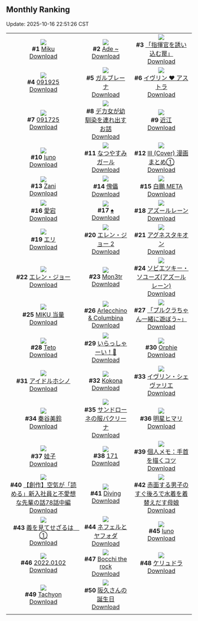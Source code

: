 ## Monthly Ranking
Update: 2025-10-16 22:51:26 CST

|      |      |      |
| :----: | :----: | :----: |
| ![](https://i.pixiv.re/c/240x480/img-master/img/2025/09/18/00/00/34/135224547_p0_master1200.jpg)<br>**#1** [Miku](https://www.pixiv.net/artworks/135224547)<br>[Download](https://i.pixiv.re/img-original/img/2025/09/18/00/00/34/135224547_p0.jpg) | ![](https://i.pixiv.re/c/240x480/img-master/img/2025/09/18/12/10/09/135238395_p0_master1200.jpg)<br>**#2** [Ade ~](https://www.pixiv.net/artworks/135238395)<br>[Download](https://i.pixiv.re/img-original/img/2025/09/18/12/10/09/135238395_p0.jpg) | ![](https://i.pixiv.re/c/240x480/img-master/img/2025/09/18/18/29/59/135246715_p0_master1200.jpg)<br>**#3** [「指揮官を誘い込む罠」](https://www.pixiv.net/artworks/135246715)<br>[Download](https://i.pixiv.re/img-original/img/2025/09/18/18/29/59/135246715_p0.png) |
| ![](https://i.pixiv.re/c/240x480/img-master/img/2025/09/19/01/07/28/135263274_p0_master1200.jpg)<br>**#4** [091925](https://www.pixiv.net/artworks/135263274)<br>[Download](https://i.pixiv.re/img-original/img/2025/09/19/01/07/28/135263274_p0.jpg) | ![](https://i.pixiv.re/c/240x480/img-master/img/2025/09/18/15/20/53/135241914_p0_master1200.jpg)<br>**#5** [ガルブレーナ](https://www.pixiv.net/artworks/135241914)<br>[Download](https://i.pixiv.re/img-original/img/2025/09/18/15/20/53/135241914_p0.png) | ![](https://i.pixiv.re/c/240x480/img-master/img/2025/09/18/11/47/50/135237807_p0_master1200.jpg)<br>**#6** [イヴリン ♥️ アストラ](https://www.pixiv.net/artworks/135237807)<br>[Download](https://i.pixiv.re/img-original/img/2025/09/18/11/47/50/135237807_p0.png) |
| ![](https://i.pixiv.re/c/240x480/img-master/img/2025/09/17/01/03/25/135190597_p0_master1200.jpg)<br>**#7** [091725](https://www.pixiv.net/artworks/135190597)<br>[Download](https://i.pixiv.re/img-original/img/2025/09/17/01/03/25/135190597_p0.jpg) | ![](https://i.pixiv.re/c/240x480/img-master/img/2025/09/18/17/46/58/135245229_p0_master1200.jpg)<br>**#8** [デカ女が幼馴染を連れ出すお話](https://www.pixiv.net/artworks/135245229)<br>[Download](https://i.pixiv.re/img-original/img/2025/09/18/17/46/58/135245229_p0.jpg) | ![](https://i.pixiv.re/c/240x480/img-master/img/2025/09/18/19/00/19/135247749_p0_master1200.jpg)<br>**#9** [近江](https://www.pixiv.net/artworks/135247749)<br>[Download](https://i.pixiv.re/img-original/img/2025/09/18/19/00/19/135247749_p0.jpg) |
| ![](https://i.pixiv.re/c/240x480/img-master/img/2025/09/17/18/00/20/135209688_p0_master1200.jpg)<br>**#10** [Iuno](https://www.pixiv.net/artworks/135209688)<br>[Download](https://i.pixiv.re/img-original/img/2025/09/17/18/00/20/135209688_p0.jpg) | ![](https://i.pixiv.re/c/240x480/img-master/img/2025/09/18/20/02/22/135250050_p0_master1200.jpg)<br>**#11** [なつやすみガール](https://www.pixiv.net/artworks/135250050)<br>[Download](https://i.pixiv.re/img-original/img/2025/09/18/20/02/22/135250050_p0.png) | ![](https://i.pixiv.re/c/240x480/img-master/img/2025/09/18/16/22/43/135242420_p0_master1200.jpg)<br>**#12** [III (Cover) 漫画まとめ①](https://www.pixiv.net/artworks/135242420)<br>[Download](https://i.pixiv.re/img-original/img/2025/09/18/16/22/43/135242420_p0.jpg) |
| ![](https://i.pixiv.re/c/240x480/img-master/img/2025/10/09/11/30/44/135236330_p0_master1200.jpg)<br>**#13** [Zani](https://www.pixiv.net/artworks/135236330)<br>[Download](https://i.pixiv.re/img-original/img/2025/10/09/11/30/44/135236330_p0.jpg) | ![](https://i.pixiv.re/c/240x480/img-master/img/2025/09/18/19/30/29/135248876_p0_master1200.jpg)<br>**#14** [傀儡](https://www.pixiv.net/artworks/135248876)<br>[Download](https://i.pixiv.re/img-original/img/2025/09/18/19/30/29/135248876_p0.png) | ![](https://i.pixiv.re/c/240x480/img-master/img/2025/09/19/14/31/33/135277249_p0_master1200.jpg)<br>**#15** [白鵬 META](https://www.pixiv.net/artworks/135277249)<br>[Download](https://i.pixiv.re/img-original/img/2025/09/19/14/31/33/135277249_p0.jpg) |
| ![](https://i.pixiv.re/c/240x480/img-master/img/2025/09/18/19/38/03/135249109_p0_master1200.jpg)<br>**#16** [愛宕](https://www.pixiv.net/artworks/135249109)<br>[Download](https://i.pixiv.re/img-original/img/2025/09/18/19/38/03/135249109_p0.jpg) | ![](https://i.pixiv.re/c/240x480/img-master/img/2025/09/18/00/00/13/135224431_p0_master1200.jpg)<br>**#17** [♠️](https://www.pixiv.net/artworks/135224431)<br>[Download](https://i.pixiv.re/img-original/img/2025/09/18/00/00/13/135224431_p0.png) | ![](https://i.pixiv.re/c/240x480/img-master/img/2025/09/19/20/11/20/135287100_p0_master1200.jpg)<br>**#18** [アズールレーン](https://www.pixiv.net/artworks/135287100)<br>[Download](https://i.pixiv.re/img-original/img/2025/09/19/20/11/20/135287100_p0.jpg) |
| ![](https://i.pixiv.re/c/240x480/img-master/img/2025/09/17/17/45/29/135209186_p0_master1200.jpg)<br>**#19** [エリ](https://www.pixiv.net/artworks/135209186)<br>[Download](https://i.pixiv.re/img-original/img/2025/09/17/17/45/29/135209186_p0.jpg) | ![](https://i.pixiv.re/c/240x480/img-master/img/2025/09/17/00/00/07/135187668_p0_master1200.jpg)<br>**#20** [エレン・ジョー 2](https://www.pixiv.net/artworks/135187668)<br>[Download](https://i.pixiv.re/img-original/img/2025/09/17/00/00/07/135187668_p0.png) | ![](https://i.pixiv.re/c/240x480/img-master/img/2025/09/17/03/27/05/135193662_p0_master1200.jpg)<br>**#21** [アグネスタキオン](https://www.pixiv.net/artworks/135193662)<br>[Download](https://i.pixiv.re/img-original/img/2025/09/17/03/27/05/135193662_p0.png) |
| ![](https://i.pixiv.re/c/240x480/img-master/img/2025/09/16/00/00/22/135151045_p0_master1200.jpg)<br>**#22** [エレン・ジョー](https://www.pixiv.net/artworks/135151045)<br>[Download](https://i.pixiv.re/img-original/img/2025/09/16/00/00/22/135151045_p0.jpg) | ![](https://i.pixiv.re/c/240x480/img-master/img/2025/09/18/00/00/37/135224561_p0_master1200.jpg)<br>**#23** [Mon3tr](https://www.pixiv.net/artworks/135224561)<br>[Download](https://i.pixiv.re/img-original/img/2025/09/18/00/00/37/135224561_p0.jpg) | ![](https://i.pixiv.re/c/240x480/img-master/img/2025/09/18/13/14/21/135239593_p0_master1200.jpg)<br>**#24** [ソビエツキー・ソユーズ(アズールレーン)](https://www.pixiv.net/artworks/135239593)<br>[Download](https://i.pixiv.re/img-original/img/2025/09/18/13/14/21/135239593_p0.jpg) |
| ![](https://i.pixiv.re/c/240x480/img-master/img/2025/09/16/14/39/28/135151355_p0_master1200.jpg)<br>**#25** [MIKU 当量](https://www.pixiv.net/artworks/135151355)<br>[Download](https://i.pixiv.re/img-original/img/2025/09/16/14/39/28/135151355_p0.jpg) | ![](https://i.pixiv.re/c/240x480/img-master/img/2025/09/18/05/00/25/135231371_p0_master1200.jpg)<br>**#26** [Arlecchino & Columbina](https://www.pixiv.net/artworks/135231371)<br>[Download](https://i.pixiv.re/img-original/img/2025/09/18/05/00/25/135231371_p0.png) | ![](https://i.pixiv.re/c/240x480/img-master/img/2025/09/17/00/00/07/135187673_p0_master1200.jpg)<br>**#27** [「プルクラちゃん一緒に遊ぼう~」](https://www.pixiv.net/artworks/135187673)<br>[Download](https://i.pixiv.re/img-original/img/2025/09/17/00/00/07/135187673_p0.png) |
| ![](https://i.pixiv.re/c/240x480/img-master/img/2025/09/16/00/00/14/135150988_p0_master1200.jpg)<br>**#28** [Teto](https://www.pixiv.net/artworks/135150988)<br>[Download](https://i.pixiv.re/img-original/img/2025/09/16/00/00/14/135150988_p0.jpg) | ![](https://i.pixiv.re/c/240x480/img-master/img/2025/09/18/00/00/14/135224439_p0_master1200.jpg)<br>**#29** [いらっしゃーい！🥟](https://www.pixiv.net/artworks/135224439)<br>[Download](https://i.pixiv.re/img-original/img/2025/09/18/00/00/14/135224439_p0.jpg) | ![](https://i.pixiv.re/c/240x480/img-master/img/2025/09/18/13/12/29/135239556_p0_master1200.jpg)<br>**#30** [Orphie](https://www.pixiv.net/artworks/135239556)<br>[Download](https://i.pixiv.re/img-original/img/2025/09/18/13/12/29/135239556_p0.png) |
| ![](https://i.pixiv.re/c/240x480/img-master/img/2025/09/19/17/34/56/135281266_p0_master1200.jpg)<br>**#31** [アイドルホシノ](https://www.pixiv.net/artworks/135281266)<br>[Download](https://i.pixiv.re/img-original/img/2025/09/19/17/34/56/135281266_p0.png) | ![](https://i.pixiv.re/c/240x480/img-master/img/2025/09/18/13/54/22/135240282_p0_master1200.jpg)<br>**#32** [Kokona](https://www.pixiv.net/artworks/135240282)<br>[Download](https://i.pixiv.re/img-original/img/2025/09/18/13/54/22/135240282_p0.png) | ![](https://i.pixiv.re/c/240x480/img-master/img/2025/09/19/00/00/23/135260334_p0_master1200.jpg)<br>**#33** [イヴリン・シェヴァリエ](https://www.pixiv.net/artworks/135260334)<br>[Download](https://i.pixiv.re/img-original/img/2025/09/19/00/00/23/135260334_p0.png) |
| ![](https://i.pixiv.re/c/240x480/img-master/img/2025/09/16/23/45/48/135186999_p0_master1200.jpg)<br>**#34** [秦谷美鈴](https://www.pixiv.net/artworks/135186999)<br>[Download](https://i.pixiv.re/img-original/img/2025/09/16/23/45/48/135186999_p0.png) | ![](https://i.pixiv.re/c/240x480/img-master/img/2025/09/17/00/05/20/135188264_p0_master1200.jpg)<br>**#35** [サンドローネの服パクリーナ](https://www.pixiv.net/artworks/135188264)<br>[Download](https://i.pixiv.re/img-original/img/2025/09/17/00/05/20/135188264_p0.jpg) | ![](https://i.pixiv.re/c/240x480/img-master/img/2025/09/20/00/00/18/135297113_p0_master1200.jpg)<br>**#36** [明星ヒマリ](https://www.pixiv.net/artworks/135297113)<br>[Download](https://i.pixiv.re/img-original/img/2025/09/20/00/00/18/135297113_p0.jpg) |
| ![](https://i.pixiv.re/c/240x480/img-master/img/2025/09/18/00/09/13/135225193_p0_master1200.jpg)<br>**#37** [娃子](https://www.pixiv.net/artworks/135225193)<br>[Download](https://i.pixiv.re/img-original/img/2025/09/18/00/09/13/135225193_p0.jpg) | ![](https://i.pixiv.re/c/240x480/img-master/img/2025/09/17/12/05/52/135201981_p0_master1200.jpg)<br>**#38** [171](https://www.pixiv.net/artworks/135201981)<br>[Download](https://i.pixiv.re/img-original/img/2025/09/17/12/05/52/135201981_p0.jpg) | ![](https://i.pixiv.re/c/240x480/img-master/img/2025/09/18/06/00/11/135232093_p0_master1200.jpg)<br>**#39** [個人メモ：手首を描くコツ](https://www.pixiv.net/artworks/135232093)<br>[Download](https://i.pixiv.re/img-original/img/2025/09/18/06/00/11/135232093_p0.jpg) |
| ![](https://i.pixiv.re/c/240x480/img-master/img/2025/09/18/18/46/39/135247296_p0_master1200.jpg)<br>**#40** [【創作】空気が「読める」新入社員と不愛想な先輩の話78話中編](https://www.pixiv.net/artworks/135247296)<br>[Download](https://i.pixiv.re/img-original/img/2025/09/18/18/46/39/135247296_p0.jpg) | ![](https://i.pixiv.re/c/240x480/img-master/img/2025/09/20/00/03/24/135297541_p0_master1200.jpg)<br>**#41** [Diving](https://www.pixiv.net/artworks/135297541)<br>[Download](https://i.pixiv.re/img-original/img/2025/09/20/00/03/24/135297541_p0.png) | ![](https://i.pixiv.re/c/240x480/img-master/img/2025/09/20/18/38/49/135325438_p0_master1200.jpg)<br>**#42** [赤面する男子のすぐ後ろで水着を着替えだす母娘](https://www.pixiv.net/artworks/135325438)<br>[Download](https://i.pixiv.re/img-original/img/2025/09/20/18/38/49/135325438_p0.jpg) |
| ![](https://i.pixiv.re/c/240x480/img-master/img/2025/09/18/17/00/39/135244057_p0_master1200.jpg)<br>**#43** [義を見てせざるは　①](https://www.pixiv.net/artworks/135244057)<br>[Download](https://i.pixiv.re/img-original/img/2025/09/18/17/00/39/135244057_p0.jpg) | ![](https://i.pixiv.re/c/240x480/img-master/img/2025/09/17/01/31/04/135191426_p0_master1200.jpg)<br>**#44** [ネフェルとヤフォダ](https://www.pixiv.net/artworks/135191426)<br>[Download](https://i.pixiv.re/img-original/img/2025/09/17/01/31/04/135191426_p0.jpg) | ![](https://i.pixiv.re/c/240x480/img-master/img/2025/09/17/12/39/57/135202673_p0_master1200.jpg)<br>**#45** [Iuno](https://www.pixiv.net/artworks/135202673)<br>[Download](https://i.pixiv.re/img-original/img/2025/09/17/12/39/57/135202673_p0.jpg) |
| ![](https://i.pixiv.re/c/240x480/img-master/img/2025/09/18/00/00/11/135224419_p0_master1200.jpg)<br>**#46** [2022.0102](https://www.pixiv.net/artworks/135224419)<br>[Download](https://i.pixiv.re/img-original/img/2025/09/18/00/00/11/135224419_p0.jpg) | ![](https://i.pixiv.re/c/240x480/img-master/img/2025/09/20/14/20/49/135317145_p0_master1200.jpg)<br>**#47** [Bocchi the rock](https://www.pixiv.net/artworks/135317145)<br>[Download](https://i.pixiv.re/img-original/img/2025/09/20/14/20/49/135317145_p0.jpg) | ![](https://i.pixiv.re/c/240x480/img-master/img/2025/09/16/00/00/05/135150897_p0_master1200.jpg)<br>**#48** [ケリュドラ](https://www.pixiv.net/artworks/135150897)<br>[Download](https://i.pixiv.re/img-original/img/2025/09/16/00/00/05/135150897_p0.jpg) |
| ![](https://i.pixiv.re/c/240x480/img-master/img/2025/09/17/20/19/35/135214757_p0_master1200.jpg)<br>**#49** [Tachyon](https://www.pixiv.net/artworks/135214757)<br>[Download](https://i.pixiv.re/img-original/img/2025/09/17/20/19/35/135214757_p0.jpg) | ![](https://i.pixiv.re/c/240x480/img-master/img/2025/09/18/12/00/22/135238087_p0_master1200.jpg)<br>**#50** [阪久さんの誕生日](https://www.pixiv.net/artworks/135238087)<br>[Download](https://i.pixiv.re/img-original/img/2025/09/18/12/00/22/135238087_p0.jpg) |
|      |
